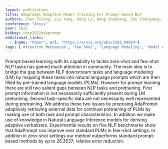 ```yaml
---
layout: publication
title: Adaprompt Adaptive Model Training For Prompt-based NLP
authors: Chen Yulong, Liu Yang, Dong Li, Wang Shuohang, Zhu Chenguang, Zeng Michael, Zhang Yue
conference: "Arxiv"
year: 2022
bibkey: chen2022adaprompt
additional_links:
  - {name: "Paper", url: "https://arxiv.org/abs/2202.04824"}
tags: ['Attention Mechanism', 'Few Shot', 'Language Modeling', 'Model Architecture', 'Pretraining Methods', 'Prompting', 'Training Techniques']
---
```

Prompt-based learning with its capability to tackle zero-shot and few-shot NLP tasks has gained much attention in community. The main idea is to bridge the gap between NLP downstream tasks and language modeling (LM) by mapping these tasks into natural language prompts which are then filled by pre-trained language models (PLMs). However for prompt learning there are still two salient gaps between NLP tasks and pretraining. First prompt information is not necessarily sufficiently present during LM pretraining. Second task-specific data are not necessarily well represented during pretraining. We address these two issues by proposing AdaPrompt adaptively retrieving external data for continual pretraining of PLMs by making use of both task and prompt characteristics. In addition we make use of knowledge in Natural Language Inference models for deriving adaptive verbalizers. Experimental results on five NLP benchmarks show that AdaPrompt can improve over standard PLMs in few-shot settings. In addition in zero-shot settings our method outperforms standard prompt-based methods by up to 26.3537; relative error reduction.
